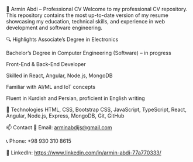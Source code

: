 📄 Armin Abdi – Professional CV
Welcome to my professional CV repository.
This repository contains the most up-to-date version of my resume showcasing my education, technical skills, and experience in web development and software engineering.

🔍 Highlights
Associate’s Degree in Electronics

Bachelor’s Degree in Computer Engineering (Software) – in progress

Front-End & Back-End Developer

Skilled in React, Angular, Node.js, MongoDB

Familiar with AI/ML and IoT concepts

Fluent in Kurdish and Persian, proficient in English writing

📌 Technologies
HTML, CSS, Bootstrap CSS, JavaScript, TypeScript, React, Angular, Node.js, Express, MongoDB, Git, GitHub

📫 Contact
📧 Email: arminabdijs@gmail.com

📞 Phone: +98 930 310 8615

💼 LinkedIn: https://www.linkedin.com/in/armin-abdi-77a770333/
